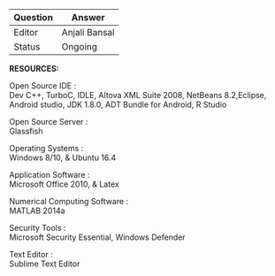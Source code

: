 | Question|Answer|
|-|-|
|Editor|Anjali Bansal|
|Status|Ongoing|


**RESOURCES:**

Open Source IDE :<br/>
Dev C++, TurboC, IDLE, Altova XML Suite 2008, NetBeans 8.2,Eclipse, Android studio,
JDK 1.8.0, ADT Bundle for Android, R Studio

Open Source Server :<br/>
Glassfish

Operating Systems :<br/>
Windows 8/10, & Ubuntu 16.4

Application Software :<br/>
Microsoft Office 2010, & Latex

Numerical Computing Software :<br/>
MATLAB 2014a

Security Tools :<br/>
Microsoft Security Essential, Windows Defender

Text Editor :<br/>
Sublime Text Editor

